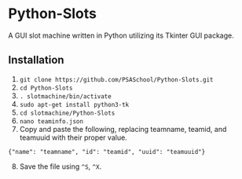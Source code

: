 # Python-Slots
A GUI slot machine written in Python utilizing its Tkinter GUI package.

## Installation
1. `git clone https://github.com/PSASchool/Python-Slots.git`
2. `cd Python-Slots`
3. `. slotmachine/bin/activate`
4. `sudo apt-get install python3-tk`
5. `cd slotmachine/Python-Slots`
6. `nano teaminfo.json`
7. Copy and paste the following, replacing teamname, teamid, and teamuuid with their proper value.

  `{"name": "teamname", "id": "teamid", "uuid": "teamuuid"}`

8. Save the file using `^S`, `^X`.

